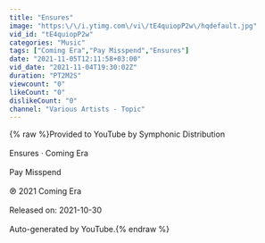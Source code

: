 ```yaml
---
title: "Ensures"
image: "https:\/\/i.ytimg.com\/vi\/tE4quiopP2w\/hqdefault.jpg"
vid_id: "tE4quiopP2w"
categories: "Music"
tags: ["Coming Era","Pay Misspend","Ensures"]
date: "2021-11-05T12:11:58+03:00"
vid_date: "2021-11-04T19:30:02Z"
duration: "PT2M2S"
viewcount: "0"
likeCount: "0"
dislikeCount: "0"
channel: "Various Artists - Topic"
---
```

{% raw %}Provided to YouTube by Symphonic Distribution<br /><br />Ensures · Coming Era<br /><br />Pay Misspend<br /><br />℗ 2021 Coming Era<br /><br />Released on: 2021-10-30<br /><br />Auto-generated by YouTube.{% endraw %}

